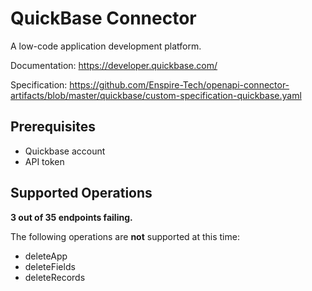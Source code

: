 # QuickBase Connector
A low-code application development platform.

Documentation: https://developer.quickbase.com/

Specification: https://github.com/Enspire-Tech/openapi-connector-artifacts/blob/master/quickbase/custom-specification-quickbase.yaml

## Prerequisites

+ Quickbase account
+ API token

## Supported Operations

**3 out of 35 endpoints failing.**

The following operations are **not** supported at this time:
* deleteApp
* deleteFields
* deleteRecords

